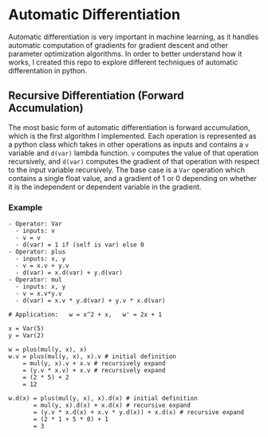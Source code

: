 # Automatic Differentiation

Automatic differentiation is very important in machine learning, as it handles automatic computation of gradients for gradient descent and other parameter optimization algorithms. In order to better understand how it works, I created this repo to explore different techniques of automatic differentation in python.

## Recursive Differentiation (Forward Accumulation)
The most basic form of automatic differentiation is forward accumulation, which is the first algorithm I implemented. Each operation is represented as a python class which takes in other operations as inputs and contains a `v` variable and `d(var)` lambda function. `v` computes the value of that operation recursively, and `d(var)` computes the gradient of that operation with respect to the input variable recursively. The base case is a `Var` operation which contains a single float value, and a gradient of 1 or 0 depending on whether it is the independent or dependent variable in the gradient. 

### Example
```
- Operator: Var
  - inputs: v
  - v = v
  - d(var) = 1 if (self is var) else 0
- Operator: plus
  - inputs: x, y
  - v = x.v + y.v
  - d(var) = x.d(var) + y.d(var)
- Operator: mul
  - inputs: x, y
  - v = x.v*y.v
  - d(var) = x.v * y.d(var) + y.v * x.d(var)

# Application:   w = x^2 + x,   w' = 2x + 1

x = Var(5)
y = Var(2)

w = plus(mul(y, x), x)
w.v = plus(mul(y, x), x).v # initial definition
    = mul(y, x).v + x.v # recursively expand
    = (y.v * x.v) + x.v # recursively expand
    = (2 * 5) + 2 
    = 12 

w.d(x) = plus(mul(y, x), x).d(x) # initial definition
       = mul(y, x).d(x) + x.d(x) # recursive expand
       = (y.v * x.d(x) + x.v * y.d(x)) + x.d(x) # recursive expand
       = (2 * 1 + 5 * 0) + 1 
       = 3
```
